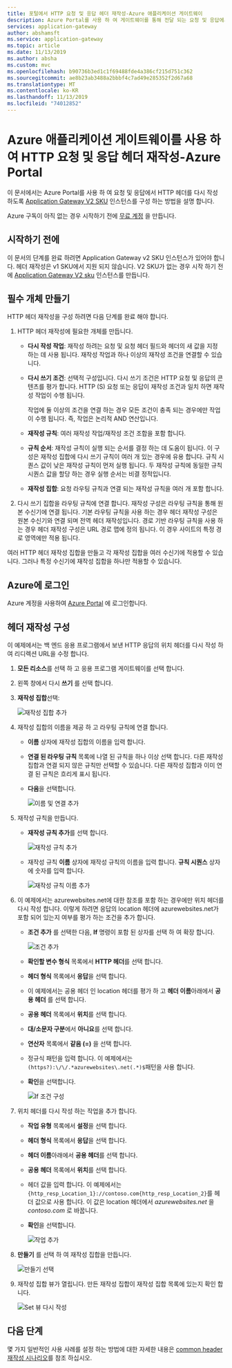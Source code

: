 ```yaml
---
title: 포털에서 HTTP 요청 및 응답 헤더 재작성-Azure 애플리케이션 게이트웨이
description: Azure Portal를 사용 하 여 게이트웨이를 통해 전달 되는 요청 및 응답에서 HTTP 헤더를 다시 작성 하도록 Azure 애플리케이션 게이트웨이를 구성 하는 방법을 알아봅니다.
services: application-gateway
author: abshamsft
ms.service: application-gateway
ms.topic: article
ms.date: 11/13/2019
ms.author: absha
ms.custom: mvc
ms.openlocfilehash: b90736b3ed1c1f69488fde4a386cf215d751c362
ms.sourcegitcommit: ae8b23ab3488a2bbbf4c7ad49e285352f2d67a68
ms.translationtype: MT
ms.contentlocale: ko-KR
ms.lasthandoff: 11/13/2019
ms.locfileid: "74012852"
---
```

# <a name="rewrite-http-request-and-response-headers-with-azure-application-gateway---azure-portal"></a>Azure 애플리케이션 게이트웨이를 사용 하 여 HTTP 요청 및 응답 헤더 재작성-Azure Portal

이 문서에서는 Azure Portal를 사용 하 여 요청 및 응답에서 HTTP 헤더를 다시 작성 하도록 [Application Gateway V2 SKU](<https://docs.microsoft.com/azure/application-gateway/application-gateway-autoscaling-zone-redundant>) 인스턴스를 구성 하는 방법을 설명 합니다.

Azure 구독이 아직 없는 경우 시작하기 전에 [무료 계정](https://azure.microsoft.com/free/?WT.mc_id=A261C142F) 을 만듭니다.

## <a name="before-you-begin"></a>시작하기 전에

이 문서의 단계를 완료 하려면 Application Gateway v2 SKU 인스턴스가 있어야 합니다. 헤더 재작성은 v1 SKU에서 지원 되지 않습니다. V2 SKU가 없는 경우 시작 하기 전에 [Application Gateway V2 sku](https://docs.microsoft.com/azure/application-gateway/tutorial-autoscale-ps) 인스턴스를 만듭니다.

## <a name="create-required-objects"></a>필수 개체 만들기

HTTP 헤더 재작성을 구성 하려면 다음 단계를 완료 해야 합니다.

1. HTTP 헤더 재작성에 필요한 개체를 만듭니다.

   - **다시 작성 작업**: 재작성 하려는 요청 및 요청 헤더 필드와 헤더의 새 값을 지정 하는 데 사용 됩니다. 재작성 작업과 하나 이상의 재작성 조건을 연결할 수 있습니다.

   - **다시 쓰기 조건**: 선택적 구성입니다. 다시 쓰기 조건은 HTTP 요청 및 응답의 콘텐츠를 평가 합니다. HTTP (S) 요청 또는 응답이 재작성 조건과 일치 하면 재작성 작업이 수행 됩니다.

     작업에 둘 이상의 조건을 연결 하는 경우 모든 조건이 충족 되는 경우에만 작업이 수행 됩니다. 즉, 작업은 논리적 AND 연산입니다.

   - **재작성 규칙**: 여러 재작성 작업/재작성 조건 조합을 포함 합니다.

   - **규칙 순서**: 재작성 규칙이 실행 되는 순서를 결정 하는 데 도움이 됩니다. 이 구성은 재작성 집합에 다시 쓰기 규칙이 여러 개 있는 경우에 유용 합니다. 규칙 시퀀스 값이 낮은 재작성 규칙이 먼저 실행 됩니다. 두 재작성 규칙에 동일한 규칙 시퀀스 값을 할당 하는 경우 실행 순서는 비결 정적입니다.

   - **재작성 집합**: 요청 라우팅 규칙과 연결 되는 재작성 규칙을 여러 개 포함 합니다.

2. 다시 쓰기 집합을 라우팅 규칙에 연결 합니다. 재작성 구성은 라우팅 규칙을 통해 원본 수신기에 연결 됩니다. 기본 라우팅 규칙을 사용 하는 경우 헤더 재작성 구성은 원본 수신기와 연결 되며 전역 헤더 재작성입니다. 경로 기반 라우팅 규칙을 사용 하는 경우 헤더 재작성 구성은 URL 경로 맵에 정의 됩니다. 이 경우 사이트의 특정 경로 영역에만 적용 됩니다.

여러 HTTP 헤더 재작성 집합을 만들고 각 재작성 집합을 여러 수신기에 적용할 수 있습니다. 그러나 특정 수신기에 재작성 집합을 하나만 적용할 수 있습니다.

## <a name="sign-in-to-azure"></a>Azure에 로그인

Azure 계정을 사용하여 [Azure Portal](https://portal.azure.com/) 에 로그인합니다.

## <a name="configure-header-rewrite"></a>헤더 재작성 구성

이 예제에서는 백 엔드 응용 프로그램에서 보낸 HTTP 응답의 위치 헤더를 다시 작성 하 여 리디렉션 URL을 수정 합니다.

1. **모든 리소스**를 선택 하 고 응용 프로그램 게이트웨이를 선택 합니다.

2. 왼쪽 창에서 다시 **쓰기** 를 선택 합니다.

3. **재작성 집합**선택:

   ![재작성 집합 추가](media/rewrite-http-headers-portal/add-rewrite-set.png)

4. 재작성 집합의 이름을 제공 하 고 라우팅 규칙에 연결 합니다.

   - **이름** 상자에 재작성 집합의 이름을 입력 합니다.
   - **연결 된 라우팅 규칙** 목록에 나열 된 규칙을 하나 이상 선택 합니다. 다른 재작성 집합과 연결 되지 않은 규칙만 선택할 수 있습니다. 다른 재작성 집합과 이미 연결 된 규칙은 흐리게 표시 됩니다.
   - **다음**을 선택합니다.
   
     ![이름 및 연결 추가](media/rewrite-http-headers-portal/name-and-association.png)

5. 재작성 규칙을 만듭니다.

   - **재작성 규칙 추가**를 선택 합니다.

     ![재작성 규칙 추가](media/rewrite-http-headers-portal/add-rewrite-rule.png)

   - 재작성 규칙 **이름** 상자에 재작성 규칙의 이름을 입력 합니다. **규칙 시퀀스** 상자에 숫자를 입력 합니다.

     ![재작성 규칙 이름 추가](media/rewrite-http-headers-portal/rule-name.png)

6. 이 예제에서는 azurewebsites.net에 대한 참조를 포함 하는 경우에만 위치 헤더를 다시 작성 합니다. 이렇게 하려면 응답의 location 헤더에 azurewebsites.net가 포함 되어 있는지 여부를 평가 하는 조건을 추가 합니다.

   - **조건 추가** 를 선택한 다음, **If** 명령이 포함 된 상자를 선택 하 여 확장 합니다.

     ![조건 추가](media/rewrite-http-headers-portal/add-condition.png)

   - **확인할 변수 형식** 목록에서 **HTTP 헤더**를 선택 합니다.

   - **헤더 형식** 목록에서 **응답**을 선택 합니다.

   - 이 예제에서는 공용 헤더 인 location 헤더를 평가 하 고 **헤더 이름**아래에서 **공용 헤더** 를 선택 합니다.

   - **공용 헤더** 목록에서 **위치**를 선택 합니다.

   - **대/소문자 구분**에서 **아니요**를 선택 합니다.

   - **연산자** 목록에서 **같음 (=)** 을 선택 합니다.

   - 정규식 패턴을 입력 합니다. 이 예제에서는 `(https?):\/\/.*azurewebsites\.net(.*)$`패턴을 사용 합니다.

   - **확인**을 선택합니다.

     ![If 조건 구성](media/rewrite-http-headers-portal/condition.png)

7. 위치 헤더를 다시 작성 하는 작업을 추가 합니다.

   - **작업 유형** 목록에서 **설정**을 선택 합니다.

   - **헤더 형식** 목록에서 **응답**을 선택 합니다.

   - **헤더 이름**아래에서 **공용 헤더**를 선택 합니다.

   - **공용 헤더** 목록에서 **위치**를 선택 합니다.

   - 헤더 값을 입력 합니다. 이 예제에서는 `{http_resp_Location_1}://contoso.com{http_resp_Location_2}`를 헤더 값으로 사용 합니다. 이 값은 location 헤더에서 *azurewebsites.net* 을 *contoso.com* 로 바꿉니다.

   - **확인**을 선택합니다.

     ![작업 추가](media/rewrite-http-headers-portal/action.png)

8. **만들기** 를 선택 하 여 재작성 집합을 만듭니다.

   ![만들기 선택](media/rewrite-http-headers-portal/create.png)

9. 재작성 집합 뷰가 열립니다. 만든 재작성 집합이 재작성 집합 목록에 있는지 확인 합니다.

   ![Set 뷰 다시 작성](media/rewrite-http-headers-portal/rewrite-set-list.png)

## <a name="next-steps"></a>다음 단계

몇 가지 일반적인 사용 사례를 설정 하는 방법에 대한 자세한 내용은 [common header 재작성 시나리오](https://docs.microsoft.com/azure/application-gateway/rewrite-http-headers)를 참조 하십시오.